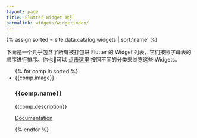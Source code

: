 ```yaml
---
layout: page
title: Flutter Widget 索引
permalink: widgets/widgetindex/
---
```

{% assign sorted = site.data.catalog.widgets | sort:'name' %}
<div class="catalog">
    <div class="category-description"><p>下面是一个几乎包含了所有被打包进 Flutter 的 Widget 列表，它们按照字母表的顺序进行排序。你也可以 <a href="/widgets">点击这里</a> 按照不同的分类来浏览这些 Widgets。</p></div>
    <ul class="cards">
        {% for comp in sorted %}
        <li class="cards__item">
            <div class="catalog-entry">
                <div class="catalog-image-holder">{{comp.image}}</div>
                <h3>{{comp.name}}</h3>
                <p class="scrollable-description"> {{comp.description}} </p>
                <p><a href="{{comp.link}}">Documentation</a></p><div class="clear"></div>
            </div>
        </li>
        {% endfor %}
    </ul>
</div>